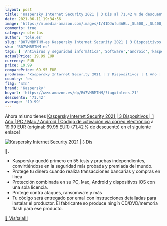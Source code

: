 ```yaml
---
layout: post
title: 'Kaspersky Internet Security 2021 | 3 Dis al 71.42 % de descuento'
date: 2021-06-11 19:34:56
image: 'https://m.media-amazon.com/images/I/41DJufu4ABL._SL500_._SL400_.jpg'
comments: true
category: ofertas
author: 'tole.es'
slug: 'B07VMBMTHM-es Kaspersky Internet Security 2021 | 3 Dispositivos | 1 Año...'
sku: 'B07VMBMTHM-es'
tags: [ 'Antivirus y seguridad informática','Software','android','kaspersky', ]
actualPrice: 19.99 EUR
currency: EUR
price: 19.99
comparePrice: 69.95 EUR
prodname: 'Kaspersky Internet Security 2021 | 3 Dispositivos | 1 Año | PC / Mac / Android | Código de activación vía correo electrónico'
country: 'es'
flag: '🇪🇸'
brand: 'Kaspersky'
buyurl: 'https://www.amazon.es/dp/B07VMBMTHM/?tag=tolees-21'
descuento: '71.42'
average: '19.99'
---
```


Ahora mismo tienes [Kaspersky Internet Security 2021 | 3 Dispositivos | 1 Año | PC / Mac / Android | Código de activación vía correo electrónico](https://www.amazon.es/dp/B07VMBMTHM/?tag=tolees-21) a 19.99 EUR (original: 69.95 EUR) (71.42 %  de descuento) en el siguiente enlace!

[![Kaspersky Internet Security 2021 | 3 Dis](https://m.media-amazon.com/images/I/41DJufu4ABL._SL500_._SL400_.jpg)](https://www.amazon.es/dp/B07VMBMTHM/?tag=tolees-21)

🔎:

- Kaspersky quedó primero en 55 tests y pruebas independientes, convirtiéndose en la seguridad más probada y premiada del mundo.
- Protege tu dinero cuando realiza transacciones bancarias y compras en línea
- Protección combinada en su PC, Mac, Android y dispositivos iOS con una sola licencia.
- Protege contra ataques, ransomware y más
- Tu código será entregado por email con instrucciones detalladas para instalar el productor. El fabricante no produce ningín CD/DVD/memoria flash para ese producto.

[🛒 Visítala!!!](https://www.amazon.es/dp/B07VMBMTHM/?tag=tolees-21)

